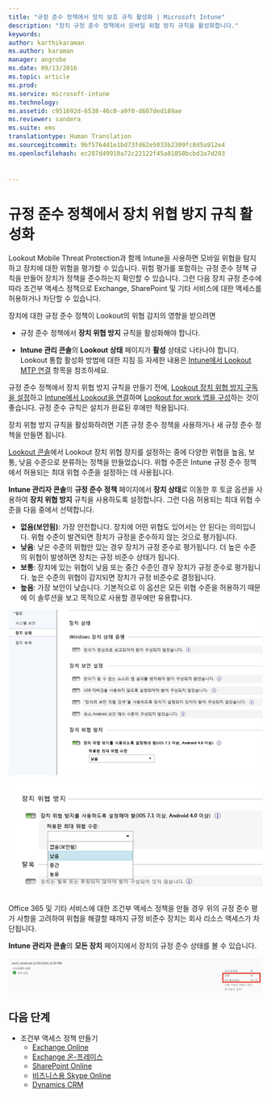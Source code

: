 ```yaml
---
title: "규정 준수 정책에서 장치 보호 규칙 활성화 | Microsoft Intune"
description: "장치 규정 준수 정책에서 모바일 위협 방지 규칙을 활성화합니다."
keywords: 
author: karthikaraman
ms.author: karaman
manager: angrobe
ms.date: 09/13/2016
ms.topic: article
ms.prod: 
ms.service: microsoft-intune
ms.technology: 
ms.assetid: c951692d-6538-46c0-a9f0-d607ded189ae
ms.reviewer: sandera
ms.suite: ems
translationtype: Human Translation
ms.sourcegitcommit: 9bf5764d1e1bd73fd62e5033b2309fc8d5a912e4
ms.openlocfilehash: ec287d49910a72c22122f45a01850bcbd3a7d203


---
```


# <a name="enable-device-threat-protection-rule-in-the-compliance-policy"></a>규정 준수 정책에서 장치 위협 방지 규칙 활성화
Lookout Mobile Threat Protection과 함께 Intune을 사용하면 모바일 위협을 탐지하고 장치에 대한 위험을 평가할 수 있습니다. 위험 평가를 포함하는 규정 준수 정책 규칙을 만들어 장치가 정책을 준수하는지 확인할 수 있습니다. 그런 다음 장치 규정 준수에 따라 조건부 액세스 정책으로 Exchange, SharePoint 및 기타 서비스에 대한 액세스를 허용하거나 차단할 수 있습니다.

장치에 대한 규정 준수 정책이 Lookout의 위협 감지의 영향을 받으려면

* 규정 준수 정책에서 **장치 위협 방지** 규칙을 활성화해야 합니다.

* **Intune 관리 콘솔**의 **Lookout 상태** 페이지가 **활성** 상태로 나타나야 합니다. Lookout 통합 활성화 방법에 대한 지침 등 자세한 내용은 [Intune에서 Lookout MTP 연결](enable-lookout-mtp-connection-in-intune.md) 항목을 참조하세요.


규정 준수 정책에서 장치 위협 방지 규칙을 만들기 전에, [Lookout 장치 위협 방지 구독을 설정](set-up-your-subscription-with-lookout-mtp.md)하고 [Intune에서 Lookout을 연결](enable-lookout-mtp-connection-in-intune.md)하며 [Lookout for work 앱을 구성](configure-and-deploy-lookout-for-work-apps.md)하는 것이 좋습니다. 규정 준수 규칙은 설치가 완료된 후에만 적용됩니다.

장치 위협 방지 규칙을 활성화하려면 기존 규정 준수 정책을 사용하거나 새 규정 준수 정책을 만들면 됩니다.

[Lookout 콘솔](https://aad.lookout.com)에서 Lookout 장치 위협 장지를 설정하는 중에 다양한 위협을 높음, 보통, 낮음 수준으로 분류하는 정책을 만들었습니다. 위협 수준은 Intune 규정 준수 정책에서 허용되는 최대 위협 수준을 설정하는 데 사용됩니다.

**Intune 관리자 콘솔**의 **규정 준수 정책** 페이지에서 **장치 상태**로 이동한 후 토글 옵션을 사용하여 **장치 위협 방지** 규칙을 사용하도록 설정합니다. 그런 다음 허용되는 최대 위협 수준을 다음 중에서 선택합니다.
* **없음(보안됨)**: 가장 안전합니다.  장치에 어떤 위협도 있어서는 안 된다는 의미입니다.  위협 수준이 발견되면 장치가 규정을 준수하지 않는 것으로 평가됩니다.  
* **낮음**: 낮은 수준의 위협만 있는 경우 장치가 규정 준수로 평가됩니다. 더 높은 수준의 위협이 발생하면 장치는 규정 비준수 상태가 됩니다.
* **보통**: 장치에 있는 위협이 낮음 또는 중간 수준인 경우 장치가 규정 준수로 평가됩니다. 높은 수준의 위협이 감지되면 장치가 규정 비준수로 결정됩니다.
* **높음**: 가장 보안이 낮습니다. 기본적으로 이 옵션은 모든 위협 수준을 허용하기 때문에 이 솔루션을 보고 목적으로 사용할 경우에만 유용합니다.

![장치 위협 방지 규칙을 설정한 모습을 보여 주는 스크린샷 ](../media/mtp/mtp-compliance-policy-rule.png)

![장치 위협 방지 규칙에서 위협 수준 옵션을 설정한 모습을 보여 주는 스크린샷](../media/mtp/mtp-compliance-policy-setting.png)

Office 365 및 기타 서비스에 대한 조건부 액세스 정책을 만들 경우 위의 규정 준수 평가 사항을 고려하여 위협을 해결할 때까지 규정 비준수 장치는 회사 리소스 액세스가 차단됩니다.

**Intune 관리자 콘솔**의 **모든 장치** 페이지에서 장치의 규정 준수 상태를 볼 수 있습니다.

![장치의 규정 준수 상태를 보여 주는 Intune 관리 콘솔의 장치 페이지 스크린샷](../media/mtp/mtp-device-status-intune-console.png)

## <a name="next-steps"></a>다음 단계
* 조건부 액세스 정책 만들기
  * [Exchange Online](restrict-access-to-exchange-online-with-microsoft-intune.md)
  * [Exchange 온-프레미스](restrict-access-to-exchange-onpremises-with-microsoft-intune.md)
  * [SharePoint Online](restrict-access-to-sharepoint-online-with-microsoft-intune.md)
  * [비즈니스용 Skype Online](restrict-access-to-skype-for-business-online-with-microsoft-intune,md)
  * [Dynamics CRM](restrict-access-to-dynamics-crm-online-with-microsoft-intune.md)



<!--HONumber=Nov16_HO2-->


